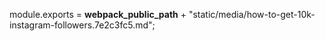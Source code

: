 module.exports = __webpack_public_path__ + "static/media/how-to-get-10k-instagram-followers.7e2c3fc5.md";